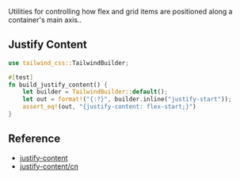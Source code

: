 Utilities for controlling how flex and grid items are positioned along a container's main axis..

## Justify Content

```rust
use tailwind_css::TailwindBuilder;

#[test]
fn build_justify_content() {
    let builder = TailwindBuilder::default();
    let out = format!("{:?}", builder.inline("justify-start"));
    assert_eq!(out, "{justify-content: flex-start;}")
}
```

## Reference

- [justify-content](https://tailwindcss.com/docs/justify-content)
- [justify-content/cn](https://tailwindcss.cn/docs/justify-content)
